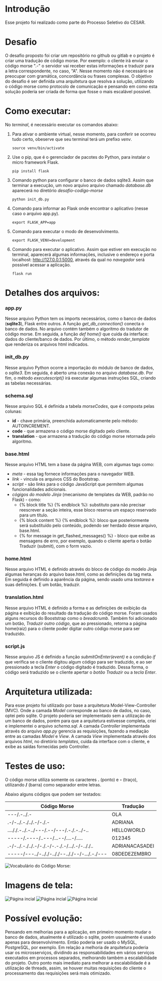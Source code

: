 # Introdução
Esse projeto foi realizado como parte do Processo Seletivo do CESAR.

# Desafio
O desafio proposto foi criar um repositório no github ou gitlab e o projeto é criar uma tradução de código morse. Por exemplo: o cliente irá enviar o código morse ".-" o servidor vai receber estas informações e traduzir para a letra correspondente, no caso, "A".
Nesse momento não é necessário se preocupar com gramática, concordância ou frases complexas.
O objetivo do desafio é ser definida uma arquitetura que resolva a solução, utilizando o código morse como protocolo de comunicação e pensando em como esta solução poderia ser criada de forma que fosse o mais escalável possível.

# Como executar:
No *terminal*, é necessário executar os comandos abaixo:
1. Para ativar o ambiente virtual, nesse momento, para conferir se ocorreu tudo certo, obeserve que seu terminal terá um prefixo *venv*.
   ```
   source venv/bin/activate
   ```
2. Use o pip, que é o gerenciador de pacotes do Python, para instalar o micro framework Flask.
   ```
   pip install flask
   ``` 
3. Comando python para configurar o banco de dados sqlite3. Assim que terminar a execução, um novo arquivo arquivo chamado *database.db* aparecerá no diretório *desafio-codigo-morse*
   ```
   python init_db.py
   ```
4. Comando para informar ao Flask onde encontrar o aplicativo (nesse caso o arquivo app.py).
   ```
   export FLASK_APP=app
   ```
5. Comando para executar o modo de desenvolvimento.
   ```
   export FLASK_VENV=development
   ```
6. Comando para executar o aplicativo. Assim que estiver em execução no terminal, aparecerá algumas informações, inclusive o endereço e porta localhost: <http://127.0.0.1:5000>, através da qual no *navegador* será possível acessar a aplicação.
   ```
   flask run
   ```

# Detalhes dos arquivos:

### app.py
Nesse arquivo Python tem os imports necessários, como o banco de dados (**sqlite3**), Flask entre outros. 
A função *get_db_connection()* conecta o banco de dados.
No arquivo contém também o algoritmo do tradutor de código morse.
Em seguida, a função *def home()* que cuida da interface: dados do cliente/banco de dados.
Por último, o método *render_template* que renderiza os arquivos html indicados.

### init_db.py
Nesse arquivo Python ocorre a importação do módulo de banco de dados, o *sqlite3*. Em seguida, é aberto uma conexão no arquivo *database.db*. Por fim, o método *executescript()* irá executar algumas instruções SQL, criando as tabelas necessárias.

### schema.sql
Nesse arquivo SQL é definida a tabela *morseCodes*, que é composta pelas colunas:
* **id** - chave primária, preenchida automaticamente pelo método: AUTOINCREMENT.
* **code** - que armazena o código morse digitado pelo cliente.
* **translation** - que armazena a tradução do código morse retornada pelo algoritmo.

### base.html
Nesse arquivo HTML tem a base da página WEB, com algumas tags como: 
* *meta* -  essa tag fornece informações para o navegador WEB.
* *link* - vincula os arquivos CSS do Bootstrap.
* *script* - são links para o código JavaScript que permitem algumas funcionalidades adicionais.
* *cógigos do modelo Jinja* (mecanismo de templates da WEB, padrão no Flask) - como:
    - {% block title %} {% endblock %}​​​: substituto para não precisar reescrever a seção <head> inteira, esse bloco reserva um espaço reservado para um título.
    - {% block content %} {% endblock %}​​​: bloco que posteriormente será substituído pelo conteúdo, podendo ser herdado desse arquivo, base.html.
    - {% for message in get_flashed_messages() %} - bloco que exibe as mensagens de erro, por exemplo, quando o cliente aperta o botão Traduzir (submit), com o form vazio.

### home.html
Nesse arquivo HTML é definido através do bloco de código do modelo Jinja algumas heranças do arquivo base.html, como as definições da tag meta.
Em seguida é definido a aparência da página, sendo usado uma *textarea* e suas definições. E um botão, traduzir.

### translation.html
Nesse arquivo HTML é definido a forma e as definições de exibição da página e exibição do resultado da tradução do código morse. Foram usados alguns recursos do Booststrap como o *breadcrumb*. Também foi adicionado um botão, *Traduzir outro código*, que ao pressionado, retorna a página home(raiz) para o cliente poder digitar outro código morse para ser traduzido.

### script.js
Nesse arquivo JS é definido a função *submitOnEnter(event)* e a condição *if* que verifica se o cliente digitou algum código para ser traduzido, e ao ser pressionado a tecla *Enter* o código digitado é traduzido. Dessa forma, o código será traduzido se o cliente apertar o *botão Traduzir* ou a *tecla Enter*.

# Arquitetura utilizada:
Para esse projeto foi utilizado por base a arquitetura Model-View-Controller (MVC). Onde a camada *Model* corresponde ao banco de dados, no caso, optei pelo sqlite. O projeto poderia ser implementado sem a utilização de um banco de dados, porém para que a arquitetura estivesse completa, criei e implementei o arquivo *schema.sql*.
A camada *Controller*  implementada através do arquivo *app.py* gerencia as requisições, fazendo a mediação entre as camadas *Model* e *View*.
A camada *View* implementada através dos arquivos *html*, no diretório *templates*, cuida da interface com o cliente, e exibe as saídas fornecidas pelo Controller.

# Testes de uso:
O código morse utiliza somente os caracteres **.** (ponto) e **-** (traço), utilizando **/** (barra) como separador entre letras.

Abaixo alguns códigos que podem ser testados:

| Código Morse                                   	| Tradução       	|
|------------------------------------------------	|----------------	|
| ---/.-../.-                                    	| OLA            	|
| .-/-../.-./../.-/-./.-                         	| ADRIANA        	|
| ...././.-../.-../---/.--/---/.-./.-../-..      	| HELLOWORLD     	|
| -----/.----/..---/...--/....-/.....            	| 012345         	|
| .-/-../.-./../.-/-./.-/-.-./.-/.../.-/-.././.. 	| ADRIANACASADEI 	|
| -----/---../-.././-.././--.././--/-.../.-./--- 	| 08DEDEZEMBRO   	|

![Vocabulário do Código Morse: ](/static/img/morse-vocabulario.png)
# Imagens de tela:

![Página incial](/static/img/img1.png)
![Página incial](/static/img/img2.png)
![Página incial](/static/img/img3.png)

# Possível evolução:
Pensando em melhorias para a aplicação, em primeiro momento mudar o banco de dados, atualmente é utilizado o sqlite, porém usualmente é usado apenas para desenvolvimento. Então poderia ser usado o MySQL, PostgreSQL, por exemplo.
Em relação a melhoria de arquitetura poderia usar os microsserviços, dividindo as responsabilidades em vários serviços executados em processos separados, melhorando também a escalabilidade do projeto.
Outro ponto mais imediato para melhorar a escalabilidade é a utilização de threads, assim, se houver muitas requisições do cliente o processamento das requisições será mais otimizado.